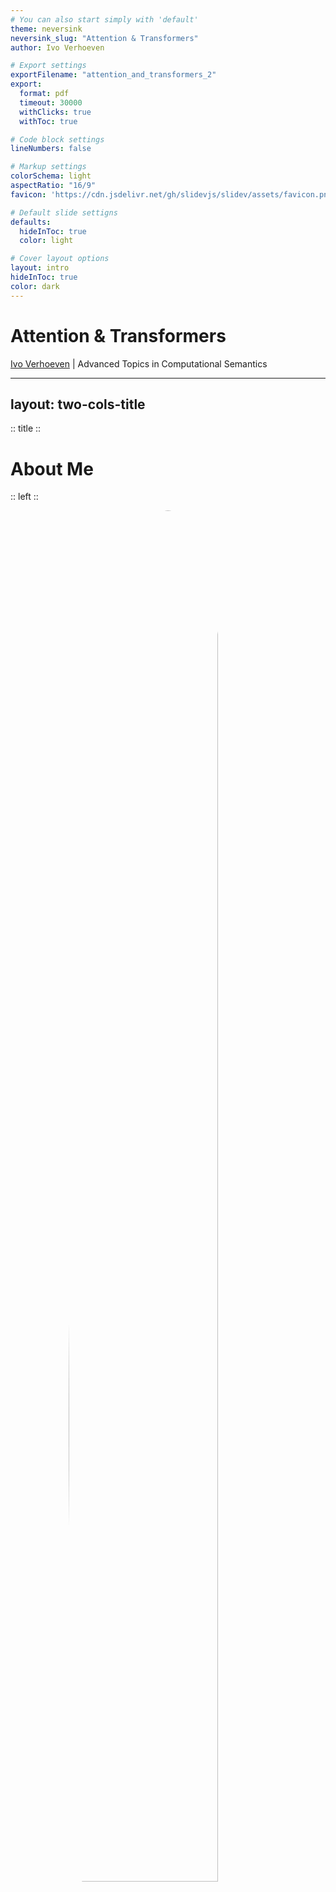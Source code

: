 ```yaml
---
# You can also start simply with 'default'
theme: neversink
neversink_slug: "Attention & Transformers"
author: Ivo Verhoeven

# Export settings
exportFilename: "attention_and_transformers_2"
export:
  format: pdf
  timeout: 30000
  withClicks: true
  withToc: true

# Code block settings
lineNumbers: false

# Markup settings
colorSchema: light
aspectRatio: "16/9"
favicon: 'https://cdn.jsdelivr.net/gh/slidevjs/slidev/assets/favicon.png'

# Default slide settigns
defaults:
  hideInToc: true
  color: light

# Cover layout options
layout: intro
hideInToc: true
color: dark
---
```


# Attention & Transformers

[Ivo Verhoeven](mailto:i.o.verhoeven@uva.nl) | Advanced Topics in Computational Semantics

<!-- Presentation slides for developers -->

---
layout: two-cols-title
---

:: title ::

# About Me

:: left ::

<figure style="display: flex; justify-content: center;height: 100%">
  <img src="/about_me.jpg" style="position: relative;overflow: hidden;border-radius: 100%;width: 75%;">
</figure>

:: right ::

<div class="ns-c-tight">

- 2017 - 2020: BSc. Liberal Arts & Sciences

<br>

- 2020 – 2022: MSc. AI at University of Amsterdam

  - Thesis on meta-learning, morphology and translation

  - Took ATCS in 2021

<br>

- 2022 - ???: PhD at ILLC

  - Misinformation detection and generalisation with Katia Shutova

</div>

---
layout: two-cols-title
columns: is-6
align: l-lt-lb
---

:: title ::

# Vaswani et al.: Attention is All You Need

:: left ::

- Introduces the Transformer architecture in late 2017
  	- Google Brain/Google Research collab

<v-click>

- Paper currently has **169 248** citations

    - Or **~64 citations a day**

</v-click>

<v-click>

- Number of citations is only accelerating

<figure>
  <img src="/vaswani_et_al_citations_rate.svg">
</figure>

</v-click>

<v-click>

- Most cited paper ever has **233 829** citations
  ```
  Lowry et al. (1951) Protein measurement with
  the folin phenol reagent.
  ```

</v-click>

:: right ::


```
Vaswani et al. (2017). Attention is all you need. Advances in
neural information processing systems, 30.
```

<figure>
  <img src="/vaswani_paper.png">
</figure>

---
layout: two-cols-title
columns: is-6
align: l-lt-lt
---

:: title ::

# Vaswani et al.: Attention is All You Need

:: left ::

- It's hard to think of an AI area that hasn't been affected by the Transformer
  <div class="ns-c-tight">
  <v-click>

  - **NLP:** Transformer > RNN
    - Seq-to-seq: what it was designed for
    - Classification: encoder-only transformers
    - Generation: decoder-only transformers
  </v-click>

  <v-click>

  - **CV:** ViT > CNN
  - **Multi-modal:** Transformer > different architectures
  - **Speech:** Transformer > CNN
  - **Graphs:** Transformer/Attention > GCN

  </v-click>
  </div>

:: right ::

<figure>
  <img src="/transformer_affected_areas.png" style="width:70%;display: block;margin-left: auto;margin-right: auto;">
</figure>
```
Islam, et al. (2023). A Comprehensive Survey on Applications of
Transformers for Deep Learning Tasks. arXiv:2306.07303.
```

---
layout: side-title
color: dark
side: l
titlewidth: is-4
align: rm-mt
---

:: title ::

# The Transformer

:: content ::

<figure>
  <img src="/transformer_svg.svg">
</figure>

---
layout: two-cols-title
columns: is-6
align: l-lt-lt
---

:: title ::

# Breaking the Transformer into modules

:: left ::

<div class="ns-c-tight">
<v-click>

4. Output
    - <span class="bg-teal-100 text-black p-0.5 pl-2 pr-2 m-0 rounded">Softmax</span>
    - <span class="bg-violet-100 text-black p-0.5 pl-2 pr-2 m-0 rounded">Linear</span>

</v-click>
</div>

<div class="ns-c-tight">
<v-click>

3. Attention Blocks
    - <span class="bg-orange-100 text-black p-0.5 pl-2 pr-2 m-0 rounded">Multi-head Attention</span>
    - <span class="bg-lime-100 text-black p-0.5 pl-2 pr-2 m-0 rounded">Add & Norm</span>
    - <span class="bg-blue-100 text-black p-0.5 pl-2 pr-2 m-0 rounded">Feed Forward</span>

</v-click>
</div>

<div class="ns-c-tight">
<v-click>

2. Embedding
    - <span class="bg-red-100 text-black p-0.5 pl-2 pr-2 m-0 rounded">Token Embedding</span>
    - <span class="bg-green-100 text-black p-0.5 pl-2 pr-2 m-0 rounded">Positional Encoding</span>

</v-click>
</div>

<div class="ns-c-tight">
<v-click>

1. Tokenization
    - (Not pictured)

</v-click>
</div>

:: right ::

<figure>
  <img src="/transformer_all_chapters.svg" style="width:100%;display: block;margin-left: auto;margin-right: auto;">
</figure>

---
layout: two-cols-title
columns: is-6
align: l-lt-lt
---

:: title ::

# Breaking the Transformer into modules

:: left ::

<div class="ns-c-tight">

4. ~~Output~~
    - <s><span class="bg-teal-100 text-black p-0.5 pl-2 pr-2 m-0 rounded">Softmax</span></s>
    - <s><span class="bg-violet-100 text-black p-0.5 pl-2 pr-2 m-0 rounded">Linear</span></s>

</div>

<div class="ns-c-tight">

3. Attention Blocks
    - <span class="bg-orange-100 text-black p-0.5 pl-2 pr-2 m-0 rounded">Multi-head Attention</span>
    - <span class="bg-lime-100 text-black p-0.5 pl-2 pr-2 m-0 rounded">Add & Norm</span>
    - <span class="bg-blue-100 text-black p-0.5 pl-2 pr-2 m-0 rounded">Feed Forward</span>

</div>

<div class="ns-c-tight">

2. Embedding
    - <s><span class="bg-red-100 text-black p-0.5 pl-2 pr-2 m-0 rounded">Token Embedding</span></s>
    - <span class="bg-green-100 text-black p-0.5 pl-2 pr-2 m-0 rounded">Positional Encoding</span>

</div>

<div class="ns-c-tight">

1. Tokenization
    - (Not pictured)

</div>

:: right ::

<figure>
  <img src="/transformer_all_chapters.svg" style="width:100%;display: block;margin-left: auto;margin-right: auto;">
</figure>

---
layout: two-cols-title
columns: is-6
align: l-lt-lt
---

:: title ::

# Table of Contents

:: left ::

<div class="ns-c-tight">
<Toc />
</div>

:: right ::

<figure>
  <img src="/transformer_svg.svg" style="width:100%;display: block;margin-left: auto;margin-right: auto;">
</figure>

---
hideInToc: false
layout: side-title
color: dark
side: l
titlewidth: is-5
align: lm-mt
---

:: title::

# <span class="bg-orange-100 text-black p-0.5 pl-2 pr-2 m-0 rounded">Multi-head Attention</span>

:: content ::

<figure>
  <img src="/transformer_svg.svg" style="width:100%;display: block;margin-left: auto;margin-right: auto;">
</figure>

---
hideInToc: false
level: 2
layout: two-cols-title
columns: is-6
align: l-lt-lt
---

:: title ::

### Definition & Properties

##### <span class="bg-orange-100 text-black p-0.5 pl-2 pr-2 m-0 rounded">Multi-head Attention</span>

:: left ::

- Let $\mathbf{V}$ be a matrix of (word) vectors
  - It has a sequence length of $t_{V}$
  - It has a dimensionality of $d_{V}$

<br>

<v-click at="1">

- $\mathtt{Attention}$ is just a matrix product of $\mathbf{V}$ with an attention matrix $\mathbf{A}$
  - $\mathbf{A}$ is a square matrix of size $t_{V}\times t_{V}$
  - It's elements are all between $(0, 1)$
  - It's rows sum to $1$

</v-click>

:: right ::

$${3|all}
\begin{align*}
  &\mathtt{Attention}(?, ?, \mathbf{V})=\mathbf{A}\mathbf{V} \\
  &\quad\mathbf{A}\in(0,1)^{[t_{V}\times t_{V}]} \\
  &\quad\mathbf{V}\in\mathbb{R}^{[t_{V}\times d_{V}]}
\end{align*}
$$

---
layout: two-cols-title
columns: is-6
align: l-lt-ct
---

:: title ::

### Definition & Properties

##### <span class="bg-orange-100 text-black p-0.5 pl-2 pr-2 m-0 rounded">Multi-head Attention</span>

:: left ::

- The result of $\mathtt{Attention}$ is just a [convex combination](https://en.wikipedia.org/wiki/Convex_combination) of $\mathbf{V}$

$$
\overset{\mathbf{A}}{
  \begin{bmatrix}
    0.6 & 0.1 & 0.3 \\
    0.3 & 0.5 & 0.2 \\
    0.2 & 0.1 & 0.7 \\
  \end{bmatrix}
}
\overset{\mathbf{V}}{
  \begin{bmatrix}
    \phantom{-}2.0 & \phantom{-}1.0 \\
    -0.5 & \phantom{-}2.0 \\
    -1.0 & -0.5 \\
  \end{bmatrix}
}
\begin{matrix}
  \text{\color{red}{I}} \\
  \text{\color{green}{am}} \\
  \text{\color{blue}{Sam}} \\
\end{matrix}
$$

<v-click>

$$
=
\begin{bmatrix}
  0.6 * \text{\color{red}{I}} + 0.1 * \text{\color{green}{am}} + 0.3 * \text{\color{blue}{Sam}} \\
  0.3 * \text{\color{red}{I}} + 0.5 * \text{\color{green}{am}} + 0.2 * \text{\color{blue}{Sam}} \\
  0.2 * \text{\color{red}{I}} + 0.1 * \text{\color{green}{am}} + 0.7 * \text{\color{blue}{Sam}} \\
\end{bmatrix}
$$

</v-click>

:: right ::

<figure style="position: relative;top: 0;left: 0;">
    <img v-after.hide src="/word_vectors.svg" style="position: relative;width: 400px;top: 0;left: 0;">
    <img v-after src="/adjusted_word_vectors.svg" style="position: absolute;width: 400px;top: 0%;">
</figure>

---
layout: two-cols-title
columns: is-6
align: l-lt-ct
---

:: title ::

### Definition & Properties

##### <span class="bg-orange-100 text-black p-0.5 pl-2 pr-2 m-0 rounded">Multi-head Attention</span>

:: left ::

<br>

<Admonition title="Convex Combination" color="light" width="100%" icon="mdi-pencil">

The elements of $V^\prime$ will lie inside the convex hull of all of the elements in $V$

</Admonition>

<v-click>
<Admonition title="Permutation Equivariance" color="light" width="100%" icon="mdi-pencil">

The elements of $\mathbf{V}^\prime$ are *equivariant* to a change in the order of the columns of $\mathbf{A}$ and the rows of $\mathbf{V}$

</Admonition>

- Attention does not care about word order
  - 'I am Sam' ~ 'Sam I am'

</v-click>

:: right ::

<figure style="position: relative;top: 0;left: 0;">
    <img v-after.hide src="/attention_as_convex_combination.svg" style="position: relative;width: 400px;top: 0;left: 0;">
    <img v-after src="/attention_permutation_equivariant.drawio.svg" style="position: absolute;width: 450px;top: 0;left: 0;">
</figure>

---
layout: default
---

### Definition & Properties

##### <span class="bg-orange-100 text-black p-0.5 pl-2 pr-2 m-0 rounded">Multi-head Attention</span>

<br>

So is $\mathtt{Attention}$ just a linear map?
  - Not quite

<br>

Linear maps are:

<div class="ns-c-tight">
<v-clicks>

- Inflexible in terms of sequence length
- Parameter inefficient
- Invariant to the input content

</v-clicks>
</div>

---
layout: two-cols-title
columns: is-6
align: l-lt-lt
---

:: title ::

### Definition & Properties

##### <span class="bg-orange-100 text-black p-0.5 pl-2 pr-2 m-0 rounded">Multi-head Attention</span>

:: left ::

<div class="ns-c-tight">

- Let $\mathbf{V}$ be a matrix of **value** vectors
  - It has a sequence length of $t_{V}$
  - It has a dimensionality of $d_{V}$

- Let $\mathbf{K}$ be a matrix of **key** vectors
  - It has a sequence length of $t_{V}$
  - It has a dimensionality of $d_{K}$

- Let $\mathbf{Q}$ be a matrix of **query** vectors
  - It has a sequence length of $t_{Q}$
  - It has a dimensionality of $d_{K}$

<div v-click>

- Let $f(\mathbf{Q}, \mathbf{K})$ be some kernel function
  - Read: similarity function

</div>

</div>

:: right ::

$${3,4,5|all}
\begin{align*}
&\mathtt{Attention}(\mathbf{Q}, \mathbf{K}, \mathbf{V})=\underbrace{\mathtt{softmax}\left(f\left(\mathbf{Q}, \mathbf{K}\right)\right)}_{\mathbf{A}}\mathbf{V} \\
&\quad\mathbf{A}\in(0,1)^{[t_{Q}\times t_{V}]} \\
&\quad\mathbf{V}\in\mathbb{R}^{[t_{V}\times d_{v}]} \\
&\quad\mathbf{K}\in\mathbb{R}^{[t_{V}\times d_{k}]} \\
&\quad\mathbf{Q}\in\mathbb{R}^{[t_{Q}\times d_{k}]} \\
\end{align*}
$$

---
hideInToc: false
level: 2
layout: two-cols-title
columns: is-6
align: l-lt-cm
---

:: title ::

### Non-Transformer Examples

##### <span class="bg-orange-100 text-black p-0.5 pl-2 pr-2 m-0 rounded">Multi-head Attention</span>

:: left ::

<div class="ns-c-tight">

- $\mathbf{V}$ contains information
- $\mathbf{K}$ contains information about information (i.e., metadata)
- $\mathbf{Q}$ contains metadata about what we want from $\mathbf{V}$
- $f(\mathbf{Q}, \mathbf{K})$ is high when $\mathbf{Q}$ is similar to $\mathbf{K}$

<br>

<div v-click>
<Admonition title="Soft lookup" color="light" width="100%" icon="mdi-alpha-e-box">

We want to find a textbook about NLP in the library ($\mathbf{V}$). We search for titles ($\mathbf{K}$) with "jurafsky" and "martin" as authors ($\mathbf{Q}$). The computer returns books with similar titles ($f$)

</Admonition>
</div>

</div>

:: right ::

<div v-after>
<figure>
  <img src="/retrieval_example.png" width="300px">
</figure>
</div>

---
layout: two-cols-title
columns: is-6
align: l-lt-ct
---

:: title ::

### Non-Transformer Examples

##### <span class="bg-orange-100 text-black p-0.5 pl-2 pr-2 m-0 rounded">Multi-head Attention</span>

:: left ::

- $\mathbf{Q}$ and $\mathbf{V}$ do not need to have the same sequence length
- The output of $f$ is *always* a matrix of size <br> $\mathbf{A}\in(0,1)^{[t_{Q}\times t_{V}]}$

<v-click at="1">
<Admonition title="Nadaraya-Watson Kernel Regression" color="light" width="100%" icon="mdi-alpha-e-box">

We have some sequence of values <br> $\mathcal{D}=[(1.36, 1.79), (3.40, -1.77) \ldots, (6.05, -2.17)]$

We want to predict a new sample at $x=4.25$

We compute the negative Euclidean distance of our new sample with all training samples ($f$). We normalize the outputs to lie between $(0,1)$

We compute our predicted value as the mean of the seen values, weighted by the computed similarities

</Admonition>
</v-click>

:: right ::

<div>
  <figure>
    <img v-click="2" src="/kernel_regression_weights_matrix.svg">
  </figure>

  <figure style="position: relative;top: 0px;left: 0;">
    <img v-click="[1, 3]" style="position: absolute;top: 0px;left: 0;" src="/kernel_regression.svg">
    <img v-click="[3, 4]" style="position: absolute;top: 0px;left: 0;" src="/kernel_regression_weights.svg">
    <img v-click="4" style="position: absolute;top: 0px;left: 0;" src="/kernel_regression_prediction.svg">
  </figure>
</div>

---
layout: two-cols-title
columns: is-6
align: l-lt-ct
---

:: title ::

### Non-Transformer Examples

##### <span class="bg-orange-100 text-black p-0.5 pl-2 pr-2 m-0 rounded">Multi-head Attention</span>

:: left ::

- $f(\mathbf{Q}, \mathbf{K})$ is high when $q_{i}$ is similar to $k_{j}$
- Attention matrix tells us how important $v_{j}$ is to $q_{i}$

<v-click at="1">

<Admonition title="Bahdanau et al. Alignment" color="light" width="100%" icon="mdi-alpha-e-box">

In Neural Machine Translation (NMT) the encoder generates a representation of the input language

The decoder needs to generate in a target language

Token in input language != token in output language

Solution: have each token in the target language ($\mathbf{Q}$) attend back to all input language tokens ($\mathbf{K}$, $\mathbf{V}$)

</Admonition>

```
Bahdanau, Cho & Bengio (2014). Neural machine translation
by jointly learning to align and translate.
arXiv preprint arXiv:1409.0473.
```
</v-click>

:: right ::

<v-click at="1">
  <figure style="position: relative;">
    <img src="/bahdanau_attention.png" style="width: 350px">
  </figure>
</v-click>

---
layout: two-cols-title
columns: is-6
align: l-lt-lt
hide: true
---

:: title ::

### Non-Transformer Examples

##### <span class="bg-orange-100 text-black p-0.5 pl-2 pr-2 m-0 rounded">Multi-head Attention</span>

:: left ::

- Attention is permutation equivariant has no sense of word order
- Attention treats tokens as a fully-connected graph

<v-click at="1">
<Admonition title="Graph Attention" color="light" width="100%" icon="mdi-alpha-e-box">

We need to compute a represenation for node $\mathbf{h}_{i}$.

We get all representations for $\mathbf{h}_{j}\in \mathcal{N}(h_{i})\cup h_{i}$ ($\mathbf{K}$), and compare these to $\mathbf{h}_{i}$ ($\mathbf{Q}$).

We then compute the representation of $h_{i}$ from the attention weighted average of all nodes in $\mathbf{h}_{j}\in \mathcal{N}(h_{i})\cup h_{i}$.

</Admonition>

</v-click>

:: right ::

<v-click at="1">

<img src="/gat.png">


```
Veličković et al. (2017). Graph attention networks.
arXiv:1710.10903.
```
</v-click>

---
layout: full
color: light
---

### Non-Transformer Examples

##### <span class="bg-orange-100 text-black p-0.5 pl-2 pr-2 m-0 rounded">Multi-head Attention</span>

$$\mathtt{attention}(\mathbf{Q}, \mathbf{K}, \mathbf{V})=\mathtt{softmax}\left(f(\mathbf{Q}, \mathbf{K})\right)\mathbf{V}$$

<br>

<v-click at="1">

| **Model** | $f(\mathbf{Q}, \mathbf{K})$                                                                                                            |
| :-------: | :----------------------------------------------------------------------------------------------------------------------------: |
| Gaussian  | $\log\exp\left(\dfrac{(\mathbf{q}-\mathbf{k})^2}{\sigma^2}\right),\quad\forall\mathbf{q}, \mathbf{k}\in\mathbf{Q}, \mathbf{K}$ |
| Cosine    | $\dfrac{\mathbf{Q}\mathbf{K}^{\intercal}}{\vert\vert\mathbf{Q}\vert\vert\vert\vert\mathbf{K}\vert\vert}$                       |
| Additive  | $\mathbf{v}^{\intercal}\tanh\left(\mathbf{W}\left[\mathbf{q}\vert\vert\mathbf{k}\right]\right),\quad\forall\mathbf{q}, \mathbf{k}\in\mathbf{Q}, \mathbf{K}$                                |
| General   | $\mathbf{Q}\mathbf{W}\mathbf{K}^{\intercal}$                                                                                   |
</v-click>

---
hideInToc: false
level: 2
layout: two-cols-title
columns: is-6
align: l-lt-ct
---

:: title ::

### Attention in Transformers
##### <span class="bg-orange-100 text-black p-0.5 pl-2 pr-2 m-0 rounded">Multi-head Attention</span>

:: left ::

- Transformer Attention uses a **masked scaled dot-product** kernel function

  $$f(\mathbf{Q}, \mathbf{K})=\dfrac{\mathbf{Q}\mathbf{K}^{\intercal}}{\sqrt{d_{k}}}$$

  - $\mathbf{Q}$ is of size $t_{Q}\times d_{K}$
  - $\mathbf{K}$ is of size $t_{V}\times d_{K}$

:: right ::

<img v-click="1" src="/sdpa_self.drawio.svg" style="width: 350px;">

---
layout: two-cols-title
columns: is-6
align: l-lt-ct
---

:: title ::

### Attention in Transformers
##### <span class="bg-orange-100 text-black p-0.5 pl-2 pr-2 m-0 rounded">Multi-head Attention</span>

:: left ::

- Transformer Attention uses a **masked scaled dot-product** kernel function

  $$f(\mathbf{Q}, \mathbf{K})=\dfrac{\mathbf{Q}\mathbf{K}^{\intercal}}{\sqrt{d_{k}}}$$

- Why scale?
  - Assume the elements in $\mathbf{Q}$ and $\mathbf{K}$ come from *independent* normal distributions:
  $$\mathbf{q}, \mathbf{k}\sim\mathcal{N}(0, 1)$$
  - The [distribution of their dot-product](https://en.wikipedia.org/wiki/Distribution_of_the_product_of_two_random_variables#Independent_central-normal_distributions) is:
  $$\mathbf{q}^{\intercal}\mathbf{k}\sim\mathcal{N}(0, \sqrt{d_{k}})$$
:: right ::

$$
\begin{aligned}
\mathtt{var}\left[\mathbf{q}^{\intercal}\mathbf{k}\right]&=\mathtt{var}\left[\sum_{i}^{d_{k}}q_{i}k_{i}\right] \\
&=\sum_{i}^{d_{k}}\mathtt{var}\left[q_{i}k_{i}\right] \\
&=\sum_{i}^{d_{k}}\mathtt{var}\left[q_{i}\right]\mathtt{var}\left[k_{i}\right] \\
&=\sum_{i}^{d_{k}} 1\cdot 1 \\
&= d_{k}
\end{aligned}
$$

---
layout: two-cols-title
columns: is-6
align: l-lt-ct
---

:: title ::

### Attention in Transformers
##### <span class="bg-orange-100 text-black p-0.5 pl-2 pr-2 m-0 rounded">Multi-head Attention</span>

:: left ::

- Transformer Attention uses a **masked scaled dot-product** kernel function

  $$f(\mathbf{Q}, \mathbf{K})=\dfrac{\mathbf{Q}\mathbf{K}^{\intercal}}{\sqrt{d_{k}}}$$


- Why mask?
  - Currently all tokens are treated equally
  <v-click at="1">

  - **Causal masking**: decoder tokens should never attend to future tokens, only to the past
  </v-click>
  <v-click at="2">

  - **Local/Global masking**: sometimes local attention is all you need
  </v-click>

:: right ::

<figure>
  <div v-click="1">
  <img src="/causal_masking.png" style="width: 100%;">
  <nobr><a href="https://krypticmouse.hashnode.dev/attention-is-all-you-need" style="font-size: 9pt;">https://krypticmouse.hashnode.dev/attention-is-all-you-need</a></nobr>
  </div>
  <div v-click="2">
  <img src="/efficient_masking.png" style="width: 100%;">
  <nobr><a href="https://lilianweng.github.io/posts/2023-01-27-the-transformer-family-v2/" style="font-size: 9pt;">https://lilianweng.github.io/posts/2023-01-27-the-transformer-family-v2/</a></nobr>
  </div>
</figure>

---
layout: two-cols-title
columns: is-6
align: l-lt-ct
---

:: title ::

### Attention in Transformers
##### <span class="bg-orange-100 text-black p-0.5 pl-2 pr-2 m-0 rounded">Multi-head Attention</span>

:: left ::

- Where do $\mathbf{V}$, $\mathbf{K}$, $\mathbf{Q}$ come from?

:: right ::

<figure>
  <img src="/sdpa_self.drawio.svg" style="width: 350px;">
</figure>


---
layout: two-cols-title
columns: is-6
align: l-ct-ct
---

:: title ::

### Attention in Transformers
##### <span class="bg-orange-100 text-black p-0.5 pl-2 pr-2 m-0 rounded">Multi-head Attention</span>

:: left ::

**Self-attention**

<figure>
  <img src="/sdpa_self.drawio.svg" style="width: 350px;">
</figure>

:: right ::

**Cross-attention**

<figure>
  <img src="/sdpa_cross.drawio.svg" style="width: 350px;">
</figure>

---
layout: two-cols-title
columns: is-6
align: l-lt-ct
---

:: title ::

### Attention in Transformers
##### <span class="bg-orange-100 text-black p-0.5 pl-2 pr-2 m-0 rounded">Multi-head Attention</span>

:: left ::

Where do $\mathbf{V}$, $\mathbf{K}$, $\mathbf{Q}$ come from?
  - **Self-attention**: everything comes from the same sequence
  - **Cross-attention**: $\mathbf{V}$, $\mathbf{K}$ come from source sequence, $\mathbf{Q}$ comes from target sequence

<v-click>

All components constructed from a projection of the token embeddings
<div class="ns-c-tight">

  1. $\mathbf{V}=\mathbf{X}\mathbf{W}_{V}$
  2. $\mathbf{K}=\mathbf{X}\mathbf{W}_{K}$
  3. $\underbrace{\mathbf{Q}=\mathbf{X}\mathbf{W}_{Q}}_{\text{Self-attention}}$ or $\underbrace{\mathbf{Q}=\mathbf{Y}\mathbf{W}_{Q}}_{\text{Cross-attention}}$
</div>

</v-click>

:: right ::

<figure>
  <img src="/transformer_svg.svg">
</figure>

---
layout: two-cols-title
columns: is-6
align: l-lt-ct
hide: true
---

:: title ::

### Attention in Transformers
##### <span class="bg-orange-100 text-black p-0.5 pl-2 pr-2 m-0 rounded">Multi-head Attention</span>

:: left ::

- Even in self-attention, attention matrix is **not** symmetric
  $$
  \begin{aligned}
  \dfrac{\mathbf{Q}\mathbf{K}^ {\intercal}}{\sqrt{d_{k}}}&=\dfrac{\mathbf{X}\mathbf{W}_{Q}(\mathbf{X}\mathbf{W}_{K})^{\intercal}}{\sqrt{d_{k}}} \\
  &=\dfrac{\mathbf{X}\mathbf{W}_{Q}\mathbf{W}^{\intercal}_{K}\mathbf{X}^{\intercal}}{\sqrt{d_{k}}}
  \end{aligned}
  $$

<br>

<Admonition title="Asymmetry" color="light" width="100%" icon="mdi-pencil">

The contribution of token $\mathbf{x}_{i}$ to $\mathbf{x}_{j}$, is **not** the same as the contribution of tokn $\mathbf{x}_{j}$ to $\mathbf{x}_{i}$

</Admonition>

:: right ::

<figure>
  <img src="/sdpa_self.drawio.svg" style="width: 350px;">
</figure>

---
hideInToc: false
level: 2
layout: two-cols-title
columns: is-6
align: l-lt-ct
---
:: title::

### Multi-head Attention
##### <span class="bg-orange-100 text-black p-0.5 pl-2 pr-2 m-0 rounded">Multi-head Attention</span>

:: left ::

- Currently we use 1 set of attention weights
  - Can only process 1 query type

<v-click at="1">

- With $h$ attention heads, we learn $h$ concepts
  - To reduce cost, reduce dimensionality $d_{K, V}/h$

</v-click>

<v-click at="2">

```python
self.attention_heads = [
  AttentionHead(d=self.d // self.h) for i in range(self.h)
  ]

self.mha_proj = nn.Linear(self.d, self.d)

mha = torch.concat([
  attention_heads[i](x) for i in range(self.h)
  ])

out = self.mha_proj(mha)
```
</v-click>

:: right ::

<figure v-click=1>
  <img src="/multihead_attention.drawio.svg" style="width: 100%;">
</figure>

---
layout: two-cols-title
columns: is-6
align: l-lt-ct
---
:: title::

### Multi-head Attention
##### <span class="bg-orange-100 text-black p-0.5 pl-2 pr-2 m-0 rounded">Multi-head Attention</span>

:: left ::

> Multi-head attention allows the model to jointly attend to information from different representation subspaces at different positions. [One] attention head, averaging inhibits this.

```
Vaswani et al. (2017). Attention is all you need. Advances
in neural information processing systems, 30. (p. 5 & 15)
```

<br>

<v-click at="1">

<div class="ns-c-tight">

Multiple heads, multiple different queries processed in parallel
- Positional heads
- Syntactic heads
- Rare words?

</div>

```
Voita et al. (2019). Analyzing Multi-Head Self-Attention:
Specialized Heads Do the Heavy Lifting, the Rest Can
Be Pruned. Association for Computational Linguistics.
```

</v-click>

:: right ::
<div class="grid w-full h-md grid-cols-2 m-t-0">
  <div class="grid-item grid-col-span-1"><img style="margin: 0 auto;" src="/attending_to_head_new.svg"></div>
  <div class="grid-item grid-col-span-1"><img style="margin: 0 auto;" src="/attending_to_head2_new.svg"></div>
</div>

---
layout: two-cols-title
columns: is-6
align: l-lt-ct
---
:: title::

### Multi-head Attention
##### <span class="bg-orange-100 text-black p-0.5 pl-2 pr-2 m-0 rounded">Multi-head Attention</span>

:: left ::

Do different heads attend to different concepts?

<div class="ns-c-tight">
  <v-click at="1">

  - Individual heads = high rank, concatenated heads = low rank
    ```
    Cordonnier, Loukas & Jaggi (2020). Multi-head attention:
    Collaborate instead of concatenate. arXiv:2006.16362.
    ```

  </v-click>

  <br>

  <v-click at="2">

  - Most heads can be pruned away
  - Enc-Dec heads are more important than Enc-Enc heads
    ```
    Voita et al. (2019). Analyzing Multi-Head Self-Attention:
    Specialized Heads Do the Heavy Lifting, the Rest Can
    Be Pruned. Association for Computational Linguistics.
    ```

  </v-click>
</div>

:: right ::

<div class="grid w-full h-full grid-cols-2">
  <div class="grid-item grid-col-span-1 mt-10" v-click="1"><img class="h-full" style="margin: 0 auto;" src="/captured_variance_base_by_head_cropped.svg"></div>
  <div class="grid-item grid-col-span-1 mt-10" v-click="1"><img class="h-full" style="margin: 0 auto;" src="/captured_variance_base_cropped.svg"></div>
  <div class="grid-item grid-col-span-2 mt-7" v-click="2"><img style="margin: 0 auto;" src="/heads_dying_by_attn_type_both-min.png"></div>
</div>


---
hideInToc: false
level: 2
layout: two-cols-title
columns: is-6
align: l-lt-lt
---

:: title ::

### Why Attention?
##### <span class="bg-orange-100 text-black p-0.5 pl-2 pr-2 m-0 rounded">Multi-head Attention</span>

:: left ::

<p style="margin: auto;">

**Summary**
</p>

<div class="ns-c-tight">
<v-click at="1">

1. Attention is a **linear map** $\mathbf{A}\mathbf{V}$ where $\mathbf{A}$ is dynamically constructed from $f\left(\mathbf{Q}, \mathbf{K}\right)$
</v-click>
<v-click at="2">

2. The values of $\mathbf{A}$ are all in $(0,1)$, making $\mathbf{A}\mathbf{V}$ a convex combination/weighted mean of $\mathbf{V}$
</v-click>
<v-click at="3">

3. Attention is does not understand word order
</v-click>
<v-click at="4">

4. In Transformers, Attention is used to :
    - add context from self (self-attention)
    - add context from others (cross-attention)
</v-click>
<v-click at="5">

5. Attention cost scales quadratically with sequence length

</v-click>

</div>

:: right ::

<img src="/sdpa_self.drawio.svg">

---
layout: two-cols-title
columns: is-6
align: l-lt-ct
---

:: title ::

### Why Attention?
##### <span class="bg-orange-100 text-black p-0.5 pl-2 pr-2 m-0 rounded">Multi-head Attention</span>

:: left ::

- Transformer attention between two sequences, $\mathbf{X}$ and $\mathbf{Y}$ has a computational cost of (excluding projections):
  $$\mathcal{O}\left(\underbrace{t_{x}\cdot t_{y}\cdot d_{k}}_{\text{MatMul 1}}+\underbrace{t_{x}\cdot t_{y}\cdot d_{v}}_{\text{MatMul 2}}\right)$$

<v-click>

- But RNNs have linear time complexity...
  $$\mathcal{O}\left(\underbrace{t_{x}\cdot d_{x}\cdot d_{h}}_{x_t} + \underbrace{t_{x}\cdot d_{h}^2}_{h_{t-1}}\right)$$

</v-click>

:: right ::

<img src="/sdpa_self.drawio.svg">

---
layout: two-cols-title
columns: is-6
align: l-lt-lt
---

:: title ::

### Why Attention?
##### <span class="bg-orange-100 text-black p-0.5 pl-2 pr-2 m-0 rounded">Multi-head Attention</span>

:: left ::

<div style="margin: auto;">

**Summary**

</div>

<div class="ns-c-tight">

1. Attention is a **linear map** $\mathbf{A}\mathbf{V}$ where $\mathbf{A}$ is dynamically constructed from $f\left(\mathbf{Q}, \mathbf{K}\right)$
2. The values of $\mathbf{A}$ are all in $(0,1)$, making $\mathbf{A}\mathbf{V}$ a convex combination/weighted mean of $\mathbf{V}$
3. Attention is does not understand word order
4. In Transformers, Attention is used to:
    - add context from self (self-attention)
    - add context from others (cross-attention)
5. Attention cost scales quadratically with sequence length
6. **Attention is parallelizable**

</div>

:: right ::

<img src="/sdpa_self.drawio.svg">

---
layout: full
color: white
title: "Information Flow"
---

<a href="https://3.bp.blogspot.com/-aZ3zvPiCoXM/WaiKQO7KRnI/AAAAAAAAB_8/7a1CYjp40nUg4lKpW7covGZJQAySxlg8QCLcBGAs/s640/transform20fps.gif">
<img src="/transformer_flow_of_information.gif" style="width:55%;display: block;margin-left: auto;margin-right: auto;" alt="GIF of the transformer in action">
</a>
```
Jakob Uszkoreit (August 31, 2017). Transformer: A Novel Neural Network Architecture for Language  Understanding.
https://research.google/blog/transformer-a-novel-neural-network-architecture-for-language-understanding/
```

---
hideInToc: false
layout: side-title
color: dark
side: l
titlewidth: is-5
align: lm-mt
---

:: title::

# <span class="bg-blue-100 text-black p-0.5 pl-2 pr-2 m-0 rounded">Feed Forward</span>

:: content ::

<figure>
  <img src="/transformer_svg.svg" style="width:100%;display: block;margin-left: auto;margin-right: auto;">
</figure>

---
color: light
layout: two-cols-title
columns: is-6
align: l-lt-lt
---

:: title::

### Non-linearities
##### <span class="bg-blue-100 text-black p-0.5 pl-2 pr-2 m-0 rounded">Feed Forward</span>

:: left ::

- Attention is just a fancy linear map*
  - Neural nets need non-linear operations

<v-click at="1">

- Add pointwise feed-forward nets for non-linear expressiveness
  - Just an MLP applied to each time step

</v-click>

<v-click at="2">

- Assume $d_{\mathtt{ff}}\gg d_{V}$
  - Depth is serial
  - Width is parallel

</v-click>

<br>

<small>\* More or less</small>

:: right ::

<img v-click="1" src="/feed_forward_net.drawio.svg">

---
color: light
layout: two-cols-title
columns: is-6
align: l-lt-lt
---

:: title::

### Necessity of Feed Forward Nets
##### <span class="bg-blue-100 text-black p-0.5 pl-2 pr-2 m-0 rounded">Feed Forward</span>

:: left ::

<br>

- Is attention all you need?
- Without feed forward nets, transformer token representations collapse
  - Occurs *doubly exponential* with depth (very, very fast)
  ```
  Dong, Cordonnier, & Loukas (2021). Attention is not all
  you need: Pure attention loses rank doubly exponentially
  with depth. PMLR
  ```

:: right ::

<div class="grid w-full h-full grid-cols-2" style="margin: 0">
  <div class="grid-item grid-col-span-1 mt-10" v-click="0"><img class="h-full" style="margin: 0 auto;" src="/token_uniformity_low_depth.png"></div>
  <div class="grid-item grid-col-span-1 mt-10" v-click="0"><img class="h-full" style="margin: 0 auto;" src="/token_uniformity_high_depth.png"></div>
</div>

```
Noci et al. (2022). Signal Propagation in Transformers:
Theoretical Perspectives and the Role of Rank Collapse.
arXiv:2206.03126.
```

---
hideInToc: false
layout: side-title
color: dark
side: l
titlewidth: is-5
align: lm-mt
---

:: title::

# <span class="bg-lime-100 text-black p-0.5 pl-2 pr-2 m-0 rounded">Add & Norm</span>

:: content ::

<img src="/transformer_svg.svg" style="width:100%;display: block;margin-left: auto;margin-right: auto;">

---
hideInToc: false
level: 2
color: light
layout: two-cols-title
columns: is-6
align: l-lt-lt
---

:: title ::

### Residual Connections
##### <span class="bg-lime-100 text-black p-0.5 pl-2 pr-2 m-0 rounded">Add & Norm</span>

:: left ::

- After each operation, the input is added back in
  $$x^{l+1}=\mathtt{SubLayer}(x^{l})+x^{l}$$

- Makes deep architectures optimisable

  ```
  He et al. (2015). Deep residual learning for image
  recognition. arXiv:1512.03385
  ```

:: right ::

<img src="/ln_location.drawio.svg" style="width:80%;display: block;margin-left: auto;margin-right: auto;">

---
hideInToc: false
level: 2
color: light
layout: two-cols-title
columns: is-6
align: l-lt-lt
---

:: title ::

### Layer Norm
##### <span class="bg-lime-100 text-black p-0.5 pl-2 pr-2 m-0 rounded">Add & Norm</span>

:: left ::

- After each operation and residual connection, normalize
  $$x^{l+1}=\mathtt{LayerNorm}(\mathtt{SubLayer}(x^{l})+x^{l})$$

- LayerNorm in Transformers is per token

- Makes neural nets converge faster
  ```
  Ba, Kiros & Hinton (2016). Layer normalization.
  arXiv:1607.06450
  ```

- Modern transformers prefer $\mathtt{LayerNorm}$ **both** before and after operations
  ```
  Shleifer, Weston, & Ott (2021). Normformer: Improved
  transformer pretraining with extra normalization.
  arXiv:2110.09456.
  ```

:: right ::

<img src="/layer_norm.png" style="width:100%;display: block;margin-left: auto;margin-right: auto;">

```
Yao et al. (2021). Leveraging batch normalization for vision
transformers. In Proceedings of the IEEE/CVF International
Conference on Computer Vision (pp. 413-422).
```

---
hideInToc: false
layout: section
color: dark
side: l
titlewidth: is-5
align: lm-mt
---

# Embeddings

From words to vectors and back

---
color: light
layout: two-cols-title
columns: is-6
align: l-lt-lt
---

:: title ::

### Embedding Types
##### Embeddings

:: left ::

Transformers apply two embeddings:
1. <span class="bg-red-100 text-black p-0.5 pl-2 pr-2 m-0 rounded">Token Embedding</span> transform token IDs into vectors
2. <span class="bg-green-100 text-black p-0.5 pl-2 pr-2 m-0 rounded">Position Encodings</span> add information about token location

:: right ::

<img src="/transformer_svg.svg" style="width:100%;display: block;margin-left: auto;margin-right: auto;">

---
hideInToc: false
level: 2
title: '<span class="bg-red-100 text-black p-0.5 pl-2 pr-2 m-0 rounded">Token Embedding</span>'
color: light
layout: two-cols-title
columns: is-6
align: l-lt-lt
---

:: title ::

Token to vector
##### <span class="bg-red-100 text-black p-0.5 pl-2 pr-2 m-0 rounded">Token Embedding</span>

:: left ::

- Convert strings to dense representations
  - Typically done using dictionary lookup

<v-click at="1">

- Memory cost: $\mathcal{O}(|\mathcal{V}|\cdot d_{v})$
    - Usually most expensive operation
    - Can save cost by have embedding matrices share weights

</v-click>
<v-click at="2">

- Typically *not* pre-trained

</v-click>

:: right ::

<img src="/word_vectors.svg" style="width: 400px;margin: auto;">

---
hideInToc: false
level: 2
title: '<span class="bg-green-100 text-black p-0.5 pl-2 pr-2 m-0 rounded">Positional Encoding</span>'
color: light
layout: two-cols-title
columns: is-6
align: l-lt-ct
---

:: title ::

### Permutation Equivariance Revisited
##### <span class="bg-green-100 text-black p-0.5 pl-2 pr-2 m-0 rounded">Positional Encoding</span>

:: left ::

<Admonition title="Permutation Equivariance" color="light" width="100%" icon="mdi-pencil">

Attention is permutation *equivariant* to a changes in the word order of its input

</Admonition>

- From NLP1: word order is pretty important for modelling language...

<v-click>

- Solution: add token position information to token embedding
  $$\mathtt{embed}(\mathtt{string}[t])+\mathtt{position}(t)$$

</v-click>

:: right ::

'Only I love you'

=

'I only love you'

=

'I love only you'

=

'I love only you, only...'

---
color: light
layout: two-cols-title
columns: is-6
align: l-lt-ct
---

:: title ::

### Learning Position Embeddings
##### <span class="bg-green-100 text-black p-0.5 pl-2 pr-2 m-0 rounded">Positional Encoding</span>

:: left ::

**Proposal 1**: learn per-position offsets manually

<v-click at="1">

1. Deterministic [<span class="text-green-500">✓</span>]
2. Distinct at all time-steps [<span class="text-amber-500">?</span>]

</v-click>

<v-click at="2">

3. Extends to different sequence lengths [<span class="text-red-500">X</span>]
4. Encodes relative positions [<span class="text-amber-500">?</span>]

</v-click>

<v-click at="3">

Not a terrible idea

</v-click>

:: right ::

<v-click at="3">

| **Model**                    | **PPL (dev)** | **BLEU (test)** | **Params $\times 10^6$** |
| :--------------------------: | :-----------: | :-------------: | :----------------------: |
| Base                         | 4.92          | 25.8            | 65                       |
| Learned  Positional Encoding | 4.92          | 25.7            | 65                       |

</v-click>

---
color: light
layout: two-cols-title
columns: is-6
align: l-lt-ct
---

:: title ::

### Bits as Position Encoding
##### <span class="bg-green-100 text-black p-0.5 pl-2 pr-2 m-0 rounded">Positional Encoding</span>

:: left ::

**Proposal 2**: add the offsets in bit representations to the embeddings

<v-click at="1">

1. Deterministic [<span class="text-green-500">✓</span>]
2. Distinct at all time-steps [<span class="text-green-500">✓</span>]
3. Extends to different sequence lengths [<span class="text-green-500">✓</span>]*
4. Encodes relative positions [<span class="text-red-500">X</span>]

</v-click>

<v-click at="2">

5. Elegant [<span class="text-red-500">X</span>]

</v-click>

<v-click at="1">

<small>* Maximum sequence length is now $2^{d_{\text{model}}}$</small>

</v-click>

:: right ::

<figure>
  <img src="/position_encoding_bits_1.svg">
  <img v-click="3" src="/position_encoding_bits_2.svg">
  <img v-click="4" src="/position_encoding_bits_3.svg">
</figure>

---
color: light
layout: two-cols-title
columns: is-6
align: l-lt-ct
---

:: title ::

### Sinusoidal Position Encoding
##### <span class="bg-green-100 text-black p-0.5 pl-2 pr-2 m-0 rounded">Positional Encoding</span>

:: left ::

**Proposal 3**: use sinusoidal position encoding

$$
\begin{aligned}
\mathtt{Position}(t)&=\begin{cases}
\sin\left(\omega_i\cdot t\right), \mod(i, 2) = 0 \\
\cos\left(\omega_i\cdot t\right), \mod(i, 2) \not= 0
\end{cases} \\
&\omega_i=k^{-2i/d_{\text{model}}}
\end{aligned}
$$

- First dimensions get very quickly oscillating sinusoid
- Last dimensions get very slow oscillating sinusoid

:: right ::

<figure>
  <img src="/position_encoding_sinusoid_3.svg">
</figure>

---
color: light
layout: two-cols-title
columns: is-6
align: l-lt-ct
---

:: title ::

### Sinusoidal Position Encoding
##### <span class="bg-green-100 text-black p-0.5 pl-2 pr-2 m-0 rounded">Positional Encoding</span>

:: left ::

Relative positions can now be represented as a linear mapping, dependent on the offset

Neural nets can learn this offset

:: right ::

$$
\begin{aligned}
&\mathtt{Position}(t+\Delta t)=\begin{bmatrix}
\sin\left(\omega_i\cdot (t+\Delta t)\right) \\
\cos\left(\omega_i\cdot (t+\Delta t)\right)
\end{bmatrix} \\
&=\begin{bmatrix}
\cos \Delta t & \sin \Delta t \\
-\sin \Delta t & \cos \Delta t
\end{bmatrix}\begin{bmatrix}
\sin\left(\omega_i\cdot t\right) \\
\cos\left(\omega_i\cdot t\right)
\end{bmatrix} \\
&=\begin{bmatrix}
\cos \Delta t & \sin \Delta t \\
-\sin \Delta t & \cos \Delta t
\end{bmatrix}\mathtt{Position}(t) \\
&=\mathbf{A}_{\Delta t}\mathtt{Position}(t)
\end{aligned}
$$

---
color: light
layout: two-cols-title
columns: is-6
align: l-lt-ct
---

:: title ::

### Sinusoidal Position Encoding
##### <span class="bg-green-100 text-black p-0.5 pl-2 pr-2 m-0 rounded">Positional Encoding</span>

:: left ::

Cosine distance between time-steps decreases with offset magnitude

<small>[For proofs & more, see here](https://numb3r33.github.io/experiments/llm/transformers/math/deeplearning/2025/02/22/transformers-positional-encoding.html#Approaches-to-Positional-Encoding)</small>

:: right ::

<figure>
  <img src="/position_encoding_sinusoid_relative.svg">
</figure>

---
color: light
layout: two-cols-title
columns: is-6
align: l-lt-ct
---

:: title ::

### Sinusoidal Position Encoding
##### <span class="bg-green-100 text-black p-0.5 pl-2 pr-2 m-0 rounded">Positional Encoding</span>

:: left ::

**Proposal 3**: use sinusoidal position encoding

1. Deterministic [<span class="text-green-500">✓</span>]
2. Distinct at all time-steps [<span class="text-green-500">✓</span>]
3. Extends to different sequence lengths [<span class="text-green-500">✓</span>]
4. Encodes relative positions [<span class="text-green-500">✓</span>]
5. Elegant [<span class="text-green-500">✓</span>]

<v-click at="1">

6. Optimal [<span class="text-amber-500">???</span>]
7. Necessary [<span class="text-amber-500">???</span>]

[See this HF blog for more good ideas](https://huggingface.co/blog/designing-positional-encoding)

</v-click>

:: right ::

<figure>
  <img src="/position_encoding_sinusoid_3.svg">
</figure>

---
hideInToc: false
layout: section
color: dark
columns: is-6
align: l-lt-lt
---

# Tokenization

---
color: light
layout: two-cols-title
columns: is-6
align: l-lt-ct
---

:: title ::

### Vocabulary Size
##### Tokenization

:: left ::

- Base transformer achieved SoTA translation with only 65M parameters

<v-click at="1">

- English has $|\mathcal{V}_{\text{src}}|\approx1M$ words
</v-click>
<v-click at="2">

- Assume target language has $|\mathcal{V}_{\text{tgt}}|\approx1M$*
</v-click>
<v-click at="3">

- Cost of word embedding and unembedding **alone** is
  $$3\times 1\cdot 10^6\times 512\approx 1.5\cdot 10^9$$
  parameters...
</v-click>

<v-click at="2">
<small>* Not realistic</small>
</v-click>

:: right ::

| Name | N   | $d_{\text{model}}$ | $d_{\mathtt{ff}}$ | $h$ | $d_{k}$ | $d_{v}$ | Params $\times 10^6$ |
| ---- | --- | ------------------ | ----------------- | --- | ------- | ------- | -------------------- |
| base | 6   | 512                | 2048              | 8   | 64      | 64      | 65                   |
| big  | 6   | 1024               | 4096              | 16  | 64      | 64      | 213                  |

---
color: light
layout: two-cols-title
columns: is-6
align: l-lt-ct
---

:: title ::

### Vocabulary Size
##### Tokenization

:: left ::

- **Problem**: embedding cost scales with $|\mathcal{V}|$
  - Most words occur infrequently
  - Some unknown words are likely to exist

<v-click at="1">

- **Solution**: sub-word tokenization
</v-click>

<v-click at="3">

- Which subwords?
</v-click>

:: right ::

<v-click at="2">

| **Unit**   | **Vocab Size**                                                                  | **Semantic Density**                                                            | **Sequence Length**                                                             |
| :--------: | :-----------------------------------------------------------------------------: | :-----------------------------------------------------------------------------: | :-----------------------------------------------------------------------------: |
| Words      | <span class="bg-red-800 text-white p-0.5 pl-2 pr-2 m-0 rounded">Large</span>    | <span class="bg-green-800 text-white p-0.5 pl-2 pr-2 m-0 rounded">High</span>   | <span class="bg-green-800 text-white p-0.5 pl-2 pr-2 m-0 rounded">Low</span>    |
| Characters | <span class="bg-green-800 text-white p-0.5 pl-2 pr-2 m-0 rounded">Small</span>  | <span class="bg-red-800 text-white p-0.5 pl-2 pr-2 m-0 rounded">Low</span>      | <span class="bg-red-800 text-white p-0.5 pl-2 pr-2 m-0 rounded">High</span>     |
| Subwords   | <span class="bg-amber-500 text-white p-0.5 pl-2 pr-2 m-0 rounded">Medium</span> | <span class="bg-amber-500 text-white p-0.5 pl-2 pr-2 m-0 rounded">Medium</span> | <span class="bg-amber-500 text-white p-0.5 pl-2 pr-2 m-0 rounded">Medium</span> |

</v-click>

---
color: light
layout: two-cols-title
columns: is-6
align: l-lt-lt
---

:: title ::

### Subwords Selection
##### Tokenization

:: left ::

Vaswani et al. used Byte Pair Encodings (BPE) to automatically select 37k subword units

<v-click at="1">

"Hello, y'all! How are you 😁 ?"

`<_Hello> <,> <_y’> <all> <!> <_How> <_are> <_you> <[UNK]> <?>`

</v-click>
<v-click at="2">

"The best gradient descent method is grad student descent"

`<_The> <_best> <_grad> <i> <ent> <_desc> <ent> <_method> <_is> <_grad> <_stud> <ent> <_desc> <ent>`

</v-click>

For other subword tokenizers, see [here](https://huggingface.co/learn/nlp-course/chapter2/4#subword-tokenization) or [here](https://huggingface.co/learn/nlp-course/chapter6/5)

:: right ::

<img src="/bpe.png">
```txt
Kawano Koide & Imamura (2019). Seq2seq fingerprint with
byte-pair encoding for predicting changes in protein stability
upon single point mutation. IEEE/ACM transactions on
computational biology and bioinformatics, 17(5), 1762-1772.
```

---
color: light
layout: full
---

<div class="grid w-full h-full grid-cols-4 grid-rows-2" style="margin: 0">
  <div class="grid-item grid-col-span-1 grid-row-span-1 mt-0" v-click="3"><img class="h-full" style="margin: 0 auto;" src="/feed_forward_net.drawio.svg"></div>
  <div class="grid-item grid-col-span-2 grid-row-span-2 mt-0"><img class="h-full" style="margin: 0 auto;" src="/transformer_svg.svg"></div>
  <div class="grid-item grid-col-span-1 grid-row-span-1 mt-0" v-click="1"><img class="h-full" style="margin: 0 auto;" src="/multihead_attention.drawio.svg"></div>
<div class="grid-item grid-col-span-1 grid-row-span-1 mt-0"><img class="h-full" style="margin: 0 auto;" src="/ln_location.drawio.svg" v-click="4"></div>
  <div class="grid-item grid-col-span-1 grid-row-span-1 mt-0" v-click="2"><img class="h-full" style="margin: 0 auto;" src="/sdpa_self.drawio.svg"></div>
</div>

---
hideInToc: false
layout: section
color: dark
columns: is-6
align: l-lt-lt
---

# Training Transformers

---
color: light
layout: two-cols-title
columns: is-6
align: l-lt-ct
---

:: title ::

### Learning Rate Scheduling
##### Training Transformers

:: left ::

- Pre-training Transformers is unstable

- Vaswani et al. use a combination of **linear warmup** and **inverse square root decay**

  $$\mathtt{lrate} = d^{−0.5}_{\text{model}}\cdot \min(t^{−0.5}, t\cdot t_{\text{warmup}}^{−1.5})$$

<v-click>

- Decreases impact of earliest steps (noise)
- Avoids plateaus towards end of training

</v-click>

:: right ::

<div class="grid w-full h-full grid-cols-1 grid-rows-2" style="margin: 0">
  <div class="grid-item grid-col-span-1 grid-row-span-1"><img src="/learning_rates_by_dimension.svg"></div>
  <div class="grid-item grid-col-span-1 grid-row-span-1"><img src="/learning_rates_by_warmup.svg"></div>
</div>

---
color: light
layout: two-cols-title
columns: is-6
align: l-lt-lt
---

:: title ::

### Learning Rate Scheduling
##### Training Transformers

:: left ::

- Without warmup `Adam` gradient distributions collapse

<v-click at="1">

- Other warmup strategies that stabilize training:
  - Batch size
  - Sequence length

</v-click>

<v-click at="2">

- `Adam` variants have been proposed
  - For fine-tuning, `AdamW` is still king

</v-click>

:: right ::

<img src="/updates_histogram.svg" width="100%">

```
Liu et al. (2019). On the variance of the adaptive learning
rate and beyond. arXiv:1908.03265.
```

---
color: light
layout: two-cols-title
columns: is-6
align: l-lt-lt
---

:: title ::

### Fine-tuning Approaches
##### Training Transformers

:: left ::

- High variance in random seeds
  > Start many, stop early, continue some

  ```
  Dodge et al. (2020) Fine-tuning pretrained language
  models: Weight initializations, data orders, and
  early stopping. arXiv:2002.06305
  ```

:: right ::

<div class="grid w-full h-full grid-cols-1 grid-rows-2" style="margin: 0">
  <div class="grid-item grid-col-span-1 grid-row-span-1"><img src="/seed_randomness_upper.png"></div>
  <div class="grid-item grid-col-span-1 grid-row-span-1"><img src="/seed_randomness_lower.png"></div>
</div>

---
color: light
layout: two-cols-title
columns: is-6
align: l-lt-lt
---

:: title ::

### Fine-tuning Approaches
##### Training Transformers

:: left ::

- Assume $\mathcal{D}^{\text{(pre-train)}}\gg \mathcal{D}^{\text{(fine-tune)}}$

<v-click at="1">

- Some tips:
    - **Intermediate task transfer**: first fine-tune on large related task, then fine-tun on small task

  <v-click at="2">

    - **Re-init**: completely re-train last layers

  </v-click>

  <v-click at="3">

    - **Layer-wise Learning Rate Decay**:
      - low layers are general $\rightarrow$ low lr
      - high layers are task-specific $\rightarrow$ high lr

  </v-click>

</v-click>

:: right ::

<v-click at="2">

<img src="/reinit_by_layer.svg">
```
Zhang (2020). Revisiting few-sample BERT fine-tuning.
arXiv:2006.05987.
```

</v-click>

---
color: light
layout: two-cols-title
columns: is-6
align: l-lt-lt
---

:: title ::

### Fine-tuning Approaches
##### Training Transformers

:: left ::

- Biggest contraints are:
  1. Amount of data
  2. Compute budget

- If you have little data, long fine-tuning runs might still help

:: right ::

<img src="/train_loss_vs_test_accuracy.svg">
```
Mosbach, Andriushchenko, Klakow (2020). On the stability
of fine-tuning bert: Misconceptions, explanations, and
strong baselines. arXiv:2006.04884.
```

---
layout: "end"
hideInToc: true
---

# The End
